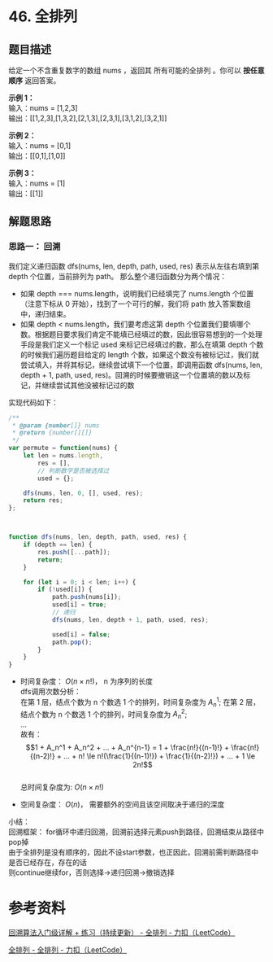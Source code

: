 # 46. 全排列  
## 题目描述  
给定一个不含重复数字的数组 nums ，返回其 所有可能的全排列 。你可以 **按任意顺序** 返回答案。

**示例 1：**  
输入：nums = [1,2,3]  
输出：[[1,2,3],[1,3,2],[2,1,3],[2,3,1],[3,1,2],[3,2,1]]  

**示例 2：**  
输入：nums = [0,1]  
输出：[[0,1],[1,0]]  

**示例 3：**  
输入：nums = [1]  
输出：[[1]]   


## 解题思路  
### 思路一： 回溯  
我们定义递归函数 dfs(nums, len, depth, path, used, res) 表示从左往右填到第 depth 个位置，当前排列为 path。 那么整个递归函数分为两个情况：

- 如果 depth === nums.length，说明我们已经填完了 nums.length 个位置（注意下标从 0 开始），找到了一个可行的解，我们将 path 放入答案数组中，递归结束。
- 如果 depth < nums.length，我们要考虑这第 depth 个位置我们要填哪个数。根据题目要求我们肯定不能填已经填过的数，因此很容易想到的一个处理手段是我们定义一个标记 used 来标记已经填过的数，那么在填第 depth 个数的时候我们遍历题目给定的 length 个数，如果这个数没有被标记过，我们就尝试填入，并将其标记，继续尝试填下一个位置，即调用函数 dfs(nums, len, depth + 1, path, used, res)。回溯的时候要撤销这一个位置填的数以及标记，并继续尝试其他没被标记过的数 

 

实现代码如下：  
```javascript
/**
 * @param {number[]} nums
 * @return {number[][]}
 */
var permute = function(nums) {
    let len = nums.length,
        res = [],
        // 判断数字是否被选择过
        used = {};

    dfs(nums, len, 0, [], used, res);
    return res;
};



function dfs(nums, len, depth, path, used, res) {
    if (depth == len) {
        res.push([...path]);
        return;
    }

    for (let i = 0; i < len; i++) {
        if (!used[i]) {
            path.push(nums[i]);
            used[i] = true;
            // 递归 
            dfs(nums, len, depth + 1, path, used, res);

            used[i] = false;
            path.pop(); 
        }
    }
} 
```
- 时间复杂度：  $O(n×n!)$， n 为序列的长度  
dfs调用次数分析：  
在第 1 层，结点个数为 n 个数选 1 个的排列，时间复杂度为 $A_n^1$; 
在第 2 层，结点个数为 n 个数选 1 个的排列，时间复杂度为 $A_n^2$;  
...  
故有： $$1 + A_n^1 + A_n^2 + ... + A_n^{n-1} = 1 + \frac{n!}{(n-1)!} + \frac{n!}{(n-2)!} + ... + n! \le n!(\frac{1}{(n-1)!}) + \frac{1}{(n-2)!}) + ... + 1 \le 2n!$$  
总时间复杂度为: $O(n×n!)$ 

- 空间复杂度：  $O(n)$， 需要额外的空间且该空间取决于递归的深度  

 

小结：  
回溯框架： for循环中递归回溯，回溯前选择元素push到路径，回溯结束从路径中pop掉    
由于全排列是没有顺序的，因此不设start参数，也正因此，回溯前需判断路径中是否已经存在，存在的话  
则continue继续for，否则选择->递归回溯->撤销选择  

# 参考资料   
[回溯算法入门级详解 + 练习（持续更新） - 全排列 - 力扣（LeetCode）](https://leetcode.cn/problems/permutations/solution/hui-su-suan-fa-python-dai-ma-java-dai-ma-by-liweiw/)  

[全排列 - 全排列 - 力扣（LeetCode）](https://leetcode.cn/problems/permutations/solution/quan-pai-lie-by-leetcode-solution-2/)
